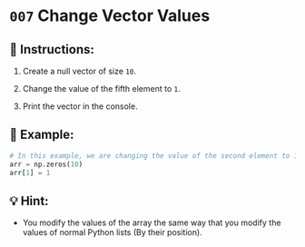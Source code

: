 # `007` Change Vector Values

## 📝 Instructions:

1. Create a null vector of size `10`.

2. Change the value of the fifth element to `1`.

3. Print the vector in the console.

## 📎 Example:

```python
# In this example, we are changing the value of the second element to 1.
arr = np.zeros(10)
arr[1] = 1
```

## 💡 Hint:

+ You modify the values of the array the same way that you modify the values of normal Python lists (By their position).
